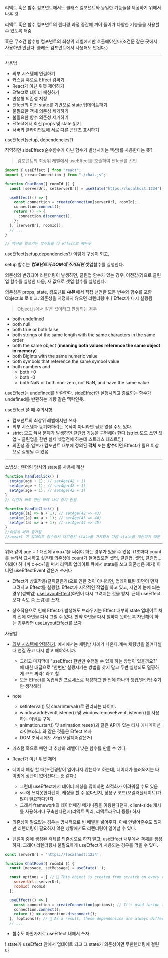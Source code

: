 리액트 훅은 함수 컴포넌트에서도 클래스 컴포넌트와 동일한 기능들을 제공하기 위해서 나온 것

리액트 훅은 함수 컴포넌트의 렌더링 과정 중간에 끼어 들어가 다양한 기능들을 사용할 수 있도록 해줌

훅은 무조건 함수형 컴포넌트의 최상위 레벨에서만 호출해야한다(조건문 같은 곳에서 사용하면 안된다. 클래스 컴포넌트에서 사용해도 안된다.)

---

사용법

- 외부 시스템에 연결하기
- 커스텀 훅으로 Effect 감싸기
- React가 아닌 위젯 제어하기
- Effect로 데이터 페칭하기
- 반응형 의존성 지정
- Effect의 이전 state를 기반으로 state 업데이트하기
- 불필요한 객체 의존성 제거하기
- 불필요한 함수 의존성 제거하기
- Effect에서 최신 props 및 state 읽기
- 서버와 클라이언트에 서로 다른 콘텐츠 표시하기

useEffect(setup, dependencies?)

직역하면 sideEffect(순수함수가 아닌 함수가 발생시키는 액션)를 사용한다는 뜻?

> 컴포넌트의 최상위 레벨에서 useEffect를 호출하여 Effect를 선언

```jsx
import { useEffect } from "react";
import { createConnection } from "./chat.js";

function ChatRoom({ roomId }) {
  const [serverUrl, setServerUrl] = useState("https://localhost:1234");

  useEffect(() => {
    const connection = createConnection(serverUrl, roomId);
    connection.connect();
    return () => {
      connection.disconnect();
    };
  }, [serverUrl, roomId]);
  // ...
}

// 액션을 일으키는 함수들을 다 effect로 빼는듯
```

useEffect(setup,dependencies?) 이렇게 구성이 되고,

setup 함수는 **_컴포넌트가 DOM에 추가되면_** 셋업함수를 실행한다.

의존성의 변경되어 리렌더링이 발생하면, 클린업 함수가 있는 경우, 이전값(?)으로 클린업 함수를 실행한 다음, 새 값으로 셋업 함수를 실행한다.

의존성은 props, state, 컴포넌트 **_내부_** 에서 직접 선언한 모든 변수와 함수를 포함 Object.is 로 비교. 의존성을 지정하지 않으면 리렌더링마다 Effect가 다시 실행됨

> Object.is에서 같은 값이라고 판정되는 경우

- both undefined
- both null
- both true or both false
- both strings of the same length with the same characters in the same order
- both the same object (**meaning both values reference the same object in memory**)
- both BigInts with the same numeric value
- both symbols that reference the same symbol value
- both numbers and
  - both +0
  - both -0
  - both NaN
    or both non-zero, not NaN, and have the same value

useEffect는 undefined를 반환한다. sideEffect만 실행시키고 종료되는 함수가 undefined를 반환하는 거랑 같은 맥락인듯.

useEffect 쓸 때 주의사항

- 컴포넌트의 최상위 레벨에서만 쓰자
- 외부 시스템과 동기화하려는 목적이 아니라면 필요 없을 수도 있다.
- strict 모드 켜서 문제가 발생하면 클린업 기능을 구현해야 한다.(strict 모드 쓰면 셋업 + 클린업을 한번 실제 셋업전에 하는데 스트레스 테스트임)
- 의존성 중 일부가 컴포넌트 내부에 정의된 **객체** 또는 **함수**이면 Effect가 필요 이상으로 실행될 수 있음

---

스냅샷 : 렌더링 당시의 state를 사용해 계산

```jsx
function handleClick() {
  setAge(age + 1); // setAge(42 + 1)
  setAge(age + 1); // setAge(42 + 1)
  setAge(age + 1); // setAge(42 + 1)
}
// 이런거 써도 한번 밖에 나이 증가 안됨

function handleClick() {
  setAge((a) => a + 1); // setAge(42 => 43)
  setAge((a) => a + 1); // setAge(43 => 44)
  setAge((a) => a + 1); // setAge(44 => 45)
}
//이렇게 써야 증가됨
//a=>a+1 이 업데이트 함수라서 대기중인 state를 가져와서 다음 state를 계산하기 때문
```

---

위와 같이 age + 1 대신에 a=>a+1을 써줘야 하는 경우가 있을 수 있음. (1초마다 count를 늘려서 표시하고 싶은데 의존성에 count가 들어있으면 셋업, 클린업, 셋업, 클린업... 이래야 하니까 c=>c+1을 써서 리액트 업데이트 큐에서 state를 쓰고 의존성은 제거) 아니면 useEffectEvent 같은거 쓰거나

- Effect가 상호작용(클릭같은거)으로 인한 것이 아니라면, 업데이트된 화면이 먼저 그려지고 Effect를 실행함. Effect가 시각적인 작업을 하고 있고, 지연이 눈에 띄는 경우(깜빡임) [useLayoutEffect](https://react-ko.dev/reference/react/useLayoutEffect)(화면이 다시 그려지는 것을 방지. 근데 useEffect보다 속도 좀 느림)를 쓰자.

- 상호작용으로 인해 Effect가 발생해도 브라우저는 Effect 내부의 state 업데이트 처리 전에 화면을 다시 그릴 수 있다. 만약 화면을 다시 칠하지 못하도록 차단해야 하는 경우라면 useLayoutEffect를 쓰자

사용법

- [외부 시스템에 연결하기](https://react-ko.dev/reference/react/useEffect#connecting-to-an-external-system). 예시에서는 채팀방 사례가 나온다.계속 채팅방을 옮겨다닐때 연결 끊고 다시 받고 해야하니까.

  - 그리고 마지막에 "useEffect 한번만 수행될 수 있게 하는 방법이 있을까요?" 에 대한 대답으로 "한번만 실행시키는 방법을 찾지 말고 두번 실행되도 멀쩡하게 코드 짜라" 라고 함
  - 모든 Effect를 독립적인 프로세스로 작성하고 한 번에 하나의 셋업/클린업 주기만 생각해라

- note

  - setInterval() 및 clearInterval()로 관리되는 타이머.
  - window.addEventListener() 및 window.removeEventListener()를 사용하는 이벤트 구독.
  - animation.start() 및 animation.reset()과 같은 API가 있는 타사 애니메이션 라이브러리.
    와 같은 것들은 Effect 쓰자
  - DOM 조작시에도 사용(모달제어같은거)

- 커스텀 훅으로 빼면 더 추상화 레벨이 낮은 함수를 만들 수 있다.
- React가 아닌 위젯 제어
- 데이터 페칭 할 때(조건경합이 일어나지 않는다고 하는데, 데이터가 불러와지는 타이밍에 상관이 없어진다는 뜻 같다.)

  - 그런데 useEffect에서 데이터 페칭을 많이하면 최적화가 어려워질 수도 있음
  - ssr에 쓰지못한다던지, 캐싱을 할 수 없다던지, 상용구 코드(보일러플레이트)가 많이 필요하다던지
  - 그래서 framework의 데이터페칭 메커니즘을 이용한다던지, client-side 캐시를 사용하거나 구축한다던지(리액트 쿼리, 리액트라우터 등등) 하자

- 의존성이 필요없는 경우는 명시적으로 빈 배열을 넣어주자. 아예 안넣어줄수도 있지만 리렌더링이 필요하지 않은 상황에서도 리렌더링이 일어날 수 있다.

- 렌덜이 중에 생성된 객체를 의존성으로 하지 말고, useEffect 내부에서 객체를 생성하자. 그래야 리렌더링시 불필요하게 useEffect가 사용되는 경우를 막을 수 있다.

```jsx
const serverUrl = 'https://localhost:1234';

function ChatRoom({ roomId }) {
  const [message, setMessage] = useState('');

  const options = { // 🚩 This object is created from scratch on every re-render
    serverUrl: serverUrl,
    roomId: roomId
  };

  useEffect(() => {
    const connection = createConnection(options); // It's used inside the Effect
    connection.connect();
    return () => connection.disconnect();
  }, [options]); // 🚩 As a result, these dependencies are always different on a re-render
  // ...
```

- 함수도 마찬가지로 useEffect 내에서 쓰자

! state가 useEffect 안에서 업데이트 되고 그 state가 의존성이면 무한렌더링에 걸린다
